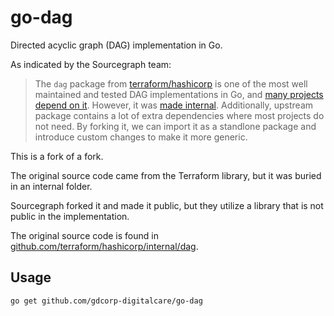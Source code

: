 # go-dag

Directed acyclic graph (DAG) implementation in Go.

As indicated by the Sourcegraph team:

> The `dag` package from [terraform/hashicorp] is one of the most well maintained and tested DAG implementations in Go, and [many projects depend on it](https://sourcegraph.com/search?q=context:global+lang:Go+%22github.com/hashicorp/terraform/dag%22&patternType=standard&sm=1&groupBy=repo).
> However, it was [made internal](https://github.com/hashicorp/terraform/commit/70eebe3521d2f1ffcb5c12b75e90f1b82db94551).
> Additionally, upstream package contains a lot of extra dependencies where most projects do not need.
> By forking it, we can import it as a standlone package and introduce custom changes to make it more generic.

This is a fork of a fork.

The original source code came from the Terraform library, but it was buried in an internal folder.

Sourcegraph forked it and made it public, but they utilize a library that is not public in the implementation.

The original source code is found in [github.com/terraform/hashicorp/internal/dag](https://github.com/hashicorp/terraform/tree/main/internal/dag).

## Usage

```sh
go get github.com/gdcorp-digitalcare/go-dag
```

[terraform/hashicorp]: https://github.com/hashicorp/terraform
